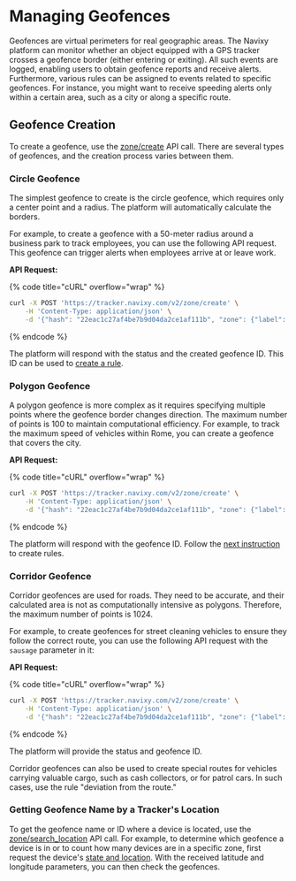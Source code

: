 # Managing Geofences

Geofences are virtual perimeters for real geographic areas. The Navixy platform can monitor whether an object equipped with a GPS tracker crosses a geofence border (either entering or exiting). All such events are logged, enabling users to obtain geofence reports and receive alerts. Furthermore, various rules can be assigned to events related to specific geofences. For instance, you might want to receive speeding alerts only within a certain area, such as a city or along a specific route.

## Geofence Creation

To create a geofence, use the [zone/create](../../resources/tracking/zone/#create) API call. There are several types of geofences, and the creation process varies between them.

### Circle Geofence

The simplest geofence to create is the circle geofence, which requires only a center point and a radius. The platform will automatically calculate the borders.

For example, to create a geofence with a 50-meter radius around a business park to track employees, you can use the following API request. This geofence can trigger alerts when employees arrive at or leave work.

**API Request:**

{% code title="cURL" overflow="wrap" %}
```sh
curl -X POST 'https://tracker.navixy.com/v2/zone/create' \
    -H 'Content-Type: application/json' \
    -d '{"hash": "22eac1c27af4be7b9d04da2ce1af111b", "zone": {"label": "Circle Geofence", "type": "circle", "center": {"lat": 61.49504550221769, "lng": 23.775476217269897}, "radius": 50, "tags": [179227], "color": "03A9F4", "address":"Address"}}'
```
{% endcode %}

The platform will respond with the status and the created geofence ID. This ID can be used to [create a rule](../rules-notifications/use-rules.md).

### Polygon Geofence

A polygon geofence is more complex as it requires specifying multiple points where the geofence border changes direction. The maximum number of points is 100 to maintain computational efficiency. For example, to track the maximum speed of vehicles within Rome, you can create a geofence that covers the city.

**API Request:**

{% code title="cURL" overflow="wrap" %}
```sh
curl -X POST 'https://tracker.navixy.com/v2/zone/create' \
    -H 'Content-Type: application/json' \
    -d '{"hash": "22eac1c27af4be7b9d04da2ce1af111b", "zone": {"label": "Speed Limit in Rome", "type": "polygon", "color": "27A9E3", "address": "Address"}, "points": [{"lat": 41.80970819375622, "lng": 12.576599121093752, "node": true}, {"lat": 41.79128073728445, "lng": 12.522354125976564, "node": true}, {"lat": 41.80970819375622, "lng": 12.38983154296875, "node": true}, {"lat": 41.86649282301996, "lng": 12.369232177734375, "node": true}, {"lat": 41.90943147946872, "lng": 12.38090515136719, "node": true}, {"lat": 41.956426414614235, "lng": 12.379531860351562, "node": true}, {"lat": 41.98501507352485, "lng": 12.435150146484375, "node": true}, {"lat": 41.98807738309159, "lng": 12.50724792480469, "node": true}, {"lat": 41.97531678812783, "lng": 12.54913330078125, "node": true}, {"lat": 41.95795827518022, "lng": 12.580718994140627, "node": true}, {"lat": 41.92322706102551, "lng": 12.61161804199219, "node": true}, {"lat": 41.902277040963696, "lng": 12.619171142578127, "node": true}, {"lat": 41.86904950322354, "lng": 12.607498168945312, "node": true}]}'
```
{% endcode %}

The platform will respond with the geofence ID. Follow the [next instruction](../rules-notifications/use-rules.md) to create rules.

### Corridor Geofence

Corridor geofences are used for roads. They need to be accurate, and their calculated area is not as computationally intensive as polygons. Therefore, the maximum number of points is 1024.

For example, to create geofences for street cleaning vehicles to ensure they follow the correct route, you can use the following API request with the `sausage` parameter in it:

**API Request:**

{% code title="cURL" overflow="wrap" %}
```sh
curl -X POST 'https://tracker.navixy.com/v2/zone/create' \
    -H 'Content-Type: application/json' \
    -d '{"hash": "22eac1c27af4be7b9d04da2ce1af111b", "zone": {"label": "Clean Street 1", "type": "sausage", "radius": 20, "color": "27A9E3", "address": "Address"}, "points": [{"lat":21.5337018035,"lng":-104.8700889945,"node":true},{"lat":21.5336107362,"lng":-104.8691622913,"node":true},{"lat":21.5336444186,"lng":-104.8674470186,"node":true},{"lat":21.5336494086,"lng":-104.8656499386,"node":true},{"lat":21.5341084873,"lng":-104.8656606674,"node":true},{"lat":21.5341434171,"lng":-104.8661112785,"node":true},{"lat":21.534742213,"lng":-104.8656713963,"node":true},{"lat":21.5350266402,"lng":-104.8659932613,"node":true},{"lat":21.5336593886,"lng":-104.8669320345,"node":true},{"lat":21.5336469136,"lng":-104.8691529036,"node":true},{"lat":21.5337367335,"lng":-104.8700594902,"node":true},{"lat":21.5338427707,"lng":-104.8705852032,"node":true},{"lat":21.5341184672,"lng":-104.8718833923,"node":true},{"lat":21.5344577853,"lng":-104.873329103,"node":true},{"lat":21.5346199591,"lng":-104.8735275865,"node":true},{"lat":21.532277154,"lng":-104.8760032654,"node":true},{"lat":21.5312941127,"lng":-104.8770868778,"node":true},{"lat":21.5301214405,"lng":-104.8784118891,"node":true},{"lat":21.5291383846,"lng":-104.8793131113,"node":true},{"lat":21.5287790935,"lng":-104.8795759678,"node":true},{"lat":21.5284647131,"lng":-104.8797154427,"node":true},{"lat":21.5280804693,"lng":-104.8797905445,"node":true},{"lat":21.5276413324,"lng":-104.879822731,"node":true},{"lat":21.5273668712,"lng":-104.8799729347,"node":true}]}'
```
{% endcode %}

The platform will provide the status and geofence ID.

Corridor geofences can also be used to create special routes for vehicles carrying valuable cargo, such as cash collectors, or for patrol cars. In such cases, use the rule "deviation from the route."

### Getting Geofence Name by a Tracker's Location

To get the geofence name or ID where a device is located, use the [zone/search\_location](../../resources/tracking/zone/#search_location) API call. For example, to determine which geofence a device is in or to count how many devices are in a specific zone, first request the device's [state and location](../../resources/tracking/tracker/#get_state). With the received latitude and longitude parameters, you can then check the geofences.
